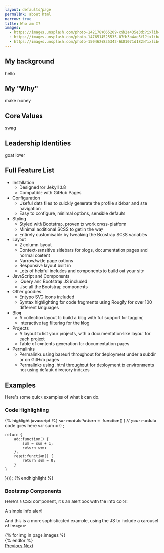 ```yaml
---
layout: defaults/page
permalink: about.html
narrow: true
title: Who am I?
images:
  - https://images.unsplash.com/photo-1421789665209-c9b2a435e3dc?ixlib=rb-0.3.5&ixid=eyJhcHBfaWQiOjEyMDd9&s=5b1016b885e7438c4633109d77368d4d&auto=format&fit=crop&w=1651&q=80
  - https://images.unsplash.com/photo-1476514525535-07fb3b4ae5f1?ixlib=rb-0.3.5&ixid=eyJhcHBfaWQiOjEyMDd9&s=468a8c18f5d811cf03c654b653b5089e&auto=format&fit=crop&w=1650&q=80
  - https://images.unsplash.com/photo-1504626835342-6b01071d182e?ixlib=rb-0.3.5&ixid=eyJhcHBfaWQiOjEyMDd9&s=975855d515c9d56352ee3bfe74287f2b&auto=format&fit=crop&w=1651&q=80
---
```


## My background

hello

## My "Why"

make money

## Core Values

swag

## Leadership Identities

goat lover

## Full Feature List

- Installation
  - Designed for Jekyll 3.8
  - Compatible with GitHub Pages
- Configuration
  - Useful data files to quickly generate the profile sidebar and site navigation
  - Easy to configure, minimal options, sensible defaults
- Styling
  - Styled with Bootstrap, proven to work cross-platform
  - Minimal additional SCSS to get in the way
  - Entirely customisable by tweaking the Boostrap SCSS variables
- Layout
  - 2 column layout
  - Context-sensitive sidebars for blogs, documentation pages and normal content
  - Narrow/wide page options
  - Responsive layout built in
  - Lots of helpful includes and components to build out your site
- JavaScript and Components
  - jQuery and Bootstrap JS included
  - Use all the Bootstrap components
- Other goodies
  - Entypo SVG icons included
  - Syntax highlighting for code fragments using Rougify for over 100 different languages
- Blog
  - A collection layout to build a blog with full support for tagging
  - Interactive tag filtering for the blog
- Projects
  - A layout to list your projects, with a documentation-like layout for each project
  - Table of contents generation for documentation pages
- Permalinks
  - Permalinks using baseurl throughout for deployment under a subdir or on GitHub pages
  - Permalinks using .html throughout for deployment to environments not using default directory indexes

## Examples

Here's some quick examples of what it can do.

### Code Highlighting

{% highlight javascript %}
var modulePattern = (function() {
    // your module code goes here
    var sum = 0 ;

    return {
        add:function() {
            sum = sum + 1;
            return sum;
        },
        reset:function() {
            return sum = 0;
        }
    }
}());
{% endhighlight %}

### Bootstrap Components

Here's a CSS component, it's an alert box with the info color:

<div class="alert alert-info">
    A simple info alert!
</div>

And this is a more sophisticated example, using the JS to include a carousel of images:

<div id="carouselExampleControls" class="carousel slide mb-4" data-ride="carousel">
    <div class="carousel-inner">
        {% for img in page.images %}
            <div class="carousel-item {% if forloop.first %}active{% endif %}">
                <img src="{{ img }}" class="d-block w-100" alt="">
            </div>
        {% endfor %}
    </div>
    <a class="carousel-control-prev" href="#carouselExampleControls" role="button" data-slide="prev">
        <span class="carousel-control-prev-icon" aria-hidden="true"></span>
        <span class="sr-only">Previous</span>
    </a>
    <a class="carousel-control-next" href="#carouselExampleControls" role="button" data-slide="next">
        <span class="carousel-control-next-icon" aria-hidden="true"></span>
        <span class="sr-only">Next</span>
    </a>
</div>

